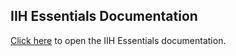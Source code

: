 ## IIH Essentials Documentation
[Click here](https://industrial-edge.github.io/iih-essentials-development-kit/iih-essentials/) to open the IIH Essentials documentation.

